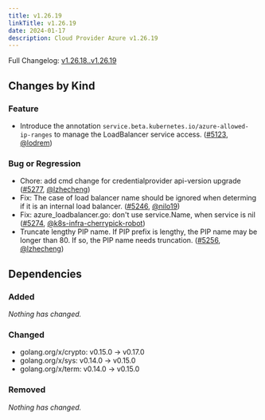 ```yaml
---
title: v1.26.19
linkTitle: v1.26.19
date: 2024-01-17
description: Cloud Provider Azure v1.26.19
---
```

Full Changelog: [v1.26.18..v1.26.19](https://github.com/kubernetes-sigs/cloud-provider-azure/compare/v1.26.18...v1.26.19)

## Changes by Kind

### Feature

- Introduce the annotation `service.beta.kubernetes.io/azure-allowed-ip-ranges` to manage the LoadBalancer service access. ([#5123](https://github.com/kubernetes-sigs/cloud-provider-azure/pull/5123), [@lodrem](https://github.com/lodrem))

### Bug or Regression

- Chore: add cmd change for credentialprovider api-version upgrade ([#5277](https://github.com/kubernetes-sigs/cloud-provider-azure/pull/5277), [@lzhecheng](https://github.com/lzhecheng))
- Fix: The case of load balancer name should be ignored when determing if it is an internal load balancer. ([#5246](https://github.com/kubernetes-sigs/cloud-provider-azure/pull/5246), [@nilo19](https://github.com/nilo19))
- Fix: azure_loadbalancer.go: don't use service.Name, when service is nil ([#5274](https://github.com/kubernetes-sigs/cloud-provider-azure/pull/5274), [@k8s-infra-cherrypick-robot](https://github.com/k8s-infra-cherrypick-robot))
- Truncate lengthy PIP name. If PIP prefix is lengthy, the PIP name may be longer than 80. If so, the PIP name needs truncation. ([#5256](https://github.com/kubernetes-sigs/cloud-provider-azure/pull/5256), [@lzhecheng](https://github.com/lzhecheng))

## Dependencies

### Added
_Nothing has changed._

### Changed
- golang.org/x/crypto: v0.15.0 → v0.17.0
- golang.org/x/sys: v0.14.0 → v0.15.0
- golang.org/x/term: v0.14.0 → v0.15.0

### Removed
_Nothing has changed._
